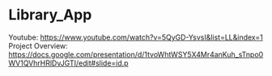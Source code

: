 # Library_App

Youtube: https://www.youtube.com/watch?v=5QyGD-YsvsI&list=LL&index=1
Project Overview: https://docs.google.com/presentation/d/1tvoWhtWSY5X4Mr4anKuh_sTnpo0WV1QVhrHRlDvJGTI/edit#slide=id.p
